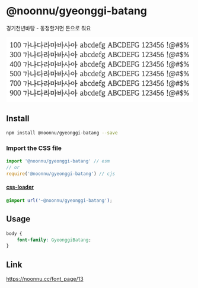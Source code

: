 # @noonnu/gyeonggi-batang

경기천년바탕 - 동정할거면 돈으로 줘요

![example](./example.png)

## Install

```bash
npm install @noonnu/gyeonggi-batang --save
```

### Import the CSS file

```js
import '@noonnu/gyeonggi-batang' // esm
// or
require('@noonnu/gyeonggi-batang') // cjs
```

#### [css-loader](https://github.com/webpack-contrib/css-loader)

```css
@import url('~@noonnu/gyeonggi-batang');
```

## Usage

```css
body {
    font-family: GyeonggiBatang;
}
```

## Link

https://noonnu.cc/font_page/13
